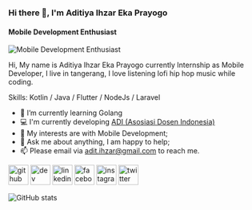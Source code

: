 ### Hi there 👋, I'm Aditiya Ihzar Eka Prayogo

#### Mobile Development Enthusiast
![Mobile Development Enthusiast](https://cdn.dribbble.com/users/486498/screenshots/4512602/illo-4-.jpg)

Hi, My name is Aditiya Ihzar Eka Prayogo currently Internship as Mobile Developer, I live in tangerang, I love listening lofi hip hop music while coding.

Skills: Kotlin / Java / Flutter / NodeJs / Laravel

- 🌱 I’m currently learning Golang 
- 💻 I'm currently developing <a href="https://play.google.com/store/apps/details?id=com.asosiasidosenindonesia.adi&hl=in">ADI (Asosiasi Dosen Indonesia)</a>
- 🤔 My interests are with Mobile Development;
- 💬 Ask me about anything, I am happy to help;
- 📫 Please email via adit.ihzar@gmail.com to reach me.


[<img src='https://cdn.jsdelivr.net/npm/simple-icons@3.0.1/icons/github.svg' alt='github' height='40'>](https://github.com/aditPrayogo)  [<img src='https://cdn.jsdelivr.net/npm/simple-icons@3.0.1/icons/dev-dot-to.svg' alt='dev' height='40'>](https://dev.to/aditprayogo)  [<img src='https://cdn.jsdelivr.net/npm/simple-icons@3.0.1/icons/linkedin.svg' alt='linkedin' height='40'>](https://www.linkedin.com/in/aditprayogodev/)  [<img src='https://cdn.jsdelivr.net/npm/simple-icons@3.0.1/icons/facebook.svg' alt='facebook' height='40'>](https://www.facebook.com/Alexylisia)  [<img src='https://cdn.jsdelivr.net/npm/simple-icons@3.0.1/icons/instagram.svg' alt='instagram' height='40'>](https://www.instagram.com/aditPryogo/)  [<img src='https://cdn.jsdelivr.net/npm/simple-icons@3.0.1/icons/twitter.svg' alt='twitter' height='40'>](https://twitter.com/PrayogoAditiya)    

![GitHub stats](https://github-readme-stats.vercel.app/api?username=aditPrayogo&show_icons=true)  

